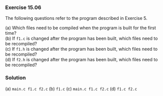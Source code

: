### Exercise 15.06

The following questions refer to the program described in Exercise 5.

(a) Which files need to be compiled when the program is built for the first
time?  
(b) If `f1.c` is changed after the program has been built, which files need to
be recompiled?  
(c) If `f1.h` is changed after the program has been built, which files need to
be recompiled?  
(d) If `f2.h` is changed after the program has been built, which files need to
be recompiled?

### Solution

(a) `main.c f1.c f2.c`
(b) `f1.c`
(c) `main.c f1.c f2.c`
(d) `f1.c f2.c`
